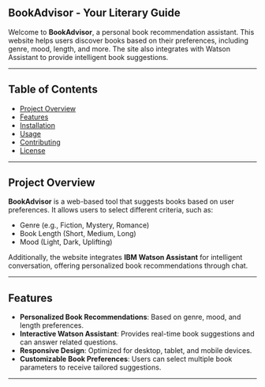 ## BookAdvisor - Your Literary Guide

Welcome to **BookAdvisor**, a personal book recommendation assistant. This website helps users discover books based on their preferences, including genre, mood, length, and more. The site also integrates with Watson Assistant to provide intelligent book suggestions.

---

## Table of Contents

- [Project Overview](#project-overview)
- [Features](#features)
- [Installation](#installation)
- [Usage](#usage)
- [Contributing](#contributing)
- [License](#license)

---

## Project Overview

**BookAdvisor** is a web-based tool that suggests books based on user preferences. It allows users to select different criteria, such as:

- Genre (e.g., Fiction, Mystery, Romance)
- Book Length (Short, Medium, Long)
- Mood (Light, Dark, Uplifting)

Additionally, the website integrates **IBM Watson Assistant** for intelligent conversation, offering personalized book recommendations through chat.

---

## Features

- **Personalized Book Recommendations**: Based on genre, mood, and length preferences.
- **Interactive Watson Assistant**: Provides real-time book suggestions and can answer related questions.
- **Responsive Design**: Optimized for desktop, tablet, and mobile devices.
- **Customizable Book Preferences**: Users can select multiple book parameters to receive tailored suggestions.
  
---
